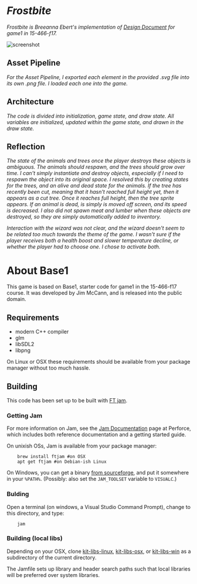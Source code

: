 # *Frostbite*

**Frostbite* is *Breeanna Ebert*'s implementation of [*Design Document*](http://graphics.cs.cmu.edu/courses/15-466-f17/game1-designs/rmukunda/) for game1 in 15-466-f17.*

![screenshot](https://github.com/turbotortoise/15-466-f17-base1/master/screenshots/Game1Screenshot.png)

## Asset Pipeline

*For the Asset Pipeline, I exported each element in the provided .svg file into its own .png file. I loaded each one into the game.*

## Architecture

*The code is divided into initialization, game state, and draw state. All variables are initialized, updated within the game state, and drawn in the draw state.*

## Reflection

*The state of the animals and trees once the player destroys these objects is ambiguous. The animals should respawn, and the trees should grow over time. I can't simply instantiate and destroy objects, especially if I need to respawn the object into its original space.
I resolved this by creating states for the trees, and an alive and dead state for the animals. If the tree has recently been cut, meaning that it hasn't reached full height yet, then it appears as a cut tree. Once it reaches full height, then the tree sprite appears. If an animal is dead, is simply is moved off screen, and its speed is decreased.
I also did not spawn meat and lumber when these objects are destroyed, so they are simply automatically added to inventory.*

*Interaction with the wizard was not clear, and the wizard doesn't seem to be related too much towards the theme of the game. I wasn't sure if the player receives both a health boost and slower temperature decline, or whether the player had to choose one. I chose to activate both.*


# About Base1

This game is based on Base1, starter code for game1 in the 15-466-f17 course. It was developed by Jim McCann, and is released into the public domain.

## Requirements

 - modern C++ compiler
 - glm
 - libSDL2
 - libpng

On Linux or OSX these requirements should be available from your package manager without too much hassle.

## Building

This code has been set up to be built with [FT jam](https://www.freetype.org/jam/).

### Getting Jam

For more information on Jam, see the [Jam Documentation](https://www.perforce.com/documentation/jam-documentation) page at Perforce, which includes both reference documentation and a getting started guide.

On unixish OSs, Jam is available from your package manager:
```
	brew install ftjam #on OSX
	apt get ftjam #on Debian-ish Linux
```

On Windows, you can get a binary [from sourceforge](https://sourceforge.net/projects/freetype/files/ftjam/2.5.2/ftjam-2.5.2-win32.zip/download),
and put it somewhere in your `%PATH%`.
(Possibly: also set the `JAM_TOOLSET` variable to `VISUALC`.)

### Bulding
Open a terminal (on windows, a Visual Studio Command Prompt), change to this directory, and type:
```
	jam
```

### Building (local libs)

Depending on your OSX, clone 
[kit-libs-linux](https://github.com/ixchow/kit-libs-linux),
[kit-libs-osx](https://github.com/ixchow/kit-libs-osx),
or [kit-libs-win](https://github.com/ixchow/kit-libs-win)
as a subdirectory of the current directory.

The Jamfile sets up library and header search paths such that local libraries will be preferred over system libraries.

